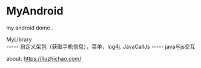 # MyAndroid
my android dome .

MyLibrary   
	-----	自定义架包（获取手机信息），菜单，log4j.
JavaCallJs
	-----	java与js交互
	
	
	
	
about:	 https://liuzhichao.com/